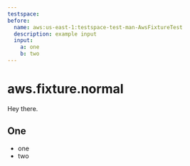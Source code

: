 ```yaml
---
testspace:
before:
  name: aws:us-east-1:testspace-test-man-AwsFixtureTest
  description: example input
  input: 
    a: one
    b: two
---
```


# aws.fixture.normal 
Hey there. 

## One
- one
- two